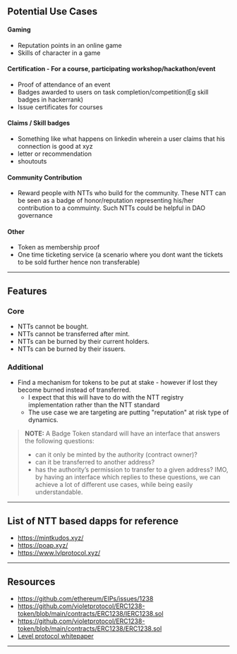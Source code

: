 ## Potential Use Cases

#### Gaming
- Reputation points in an online game
- Skills of character in a game

#### Certification - For a course, participating workshop/hackathon/event
- Proof of attendance of an event
- Badges awarded to users on task completion/competition(Eg skill badges in hackerrank)
- Issue certificates for courses

#### Claims / Skill badges
- Something like what happens on linkedin wherein a user claims that his connection is good at xyz
- letter or recommendation
- shoutouts

#### Community Contribution
- Reward people with NTTs who build for the community. These NTT can be seen as a badge of honor/reputation representing his/her contribution to a commuinty. Such NTTs could be helpful in DAO governance

#### Other
- Token as membership proof
- One time ticketing service (a scenario where you dont want the tickets to be sold further hence non transferable)

---

## Features

### Core
- NTTs cannot be bought.
- NTTs cannot be transferred after mint.
- NTTs can be burned by their current holders.
- NTTs can be burned by their issuers.


### Additional
- Find a mechanism for tokens to be put at stake - however if lost they become burned instead of transferred.
  - I expect that this will have to do with the NTT registry implementation rather than the NTT standard
  - The use case we are targeting are putting "reputation" at risk type of dynamics.


>**NOTE:** A Badge Token standard will have an interface that answers the following questions:
>- can it only be minted by the authority (contract owner)?
>- can it be transferred to another address?
>- has the authority’s permission to transfer to a given address?
>IMO, by having an interface which replies to these questions, we can achieve a lot of different use cases, while being easily understandable.

---

## List of NTT based dapps for reference

- https://mintkudos.xyz/
- https://poap.xyz/
- https://www.lvlprotocol.xyz/

---

## Resources

- https://github.com/ethereum/EIPs/issues/1238
- https://github.com/violetprotocol/ERC1238-token/blob/main/contracts/ERC1238/IERC1238.sol
- https://github.com/violetprotocol/ERC1238-token/blob/main/contracts/ERC1238/ERC1238.sol
- [Level protocol whitepaper](https://docs.google.com/document/d/1mv4vfrYRBwc8nI7jGBoqDITV-desH_UhFNA3UW8dUnw/edit)


---
